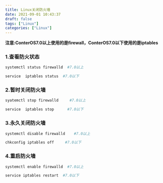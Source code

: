 ```yaml
---
title: Linux关闭防火墙
date: 2021-09-01 10:43:37
draft: false
tags: ["Linux"]
categories: ["Linux"]
---
```


**注意:ConterOS7.0以上使用的是firewall，ConterOS7.0以下使用的是iptables**



### 1.查看防火状态
```bash
systemctl status firewalld  #7.0以上

service  iptables status  #7.0以下
```




### 2.暂时关闭防火墙
```bash
syatemctl stop firewalld     #7.0以上

service  iptables stop      #7.0以下
```


### 3.永久关闭防火墙
```bash
systemctl disable firewalld    #7.0以上

chkconfig iptables off     #7.0以下
```




### 4.重启防火墙
```bash
systemctl enable firewalld  #7.0以上

service iptables restart  #7.0以下
```


